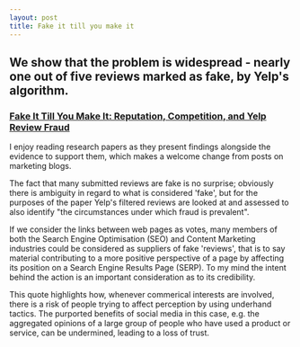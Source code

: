 ```yaml
---
layout: post
title: Fake it till you make it
---
```


## We show that the problem is widespread - nearly one out of five reviews marked as fake, by Yelp's algorithm.

### [Fake It Till You Make It: Reputation, Competition, and Yelp Review Fraud](http://people.hbs.edu/mluca/FakeItTillYouMakeIt.pdf)

I enjoy reading research papers as they present findings alongside the evidence to support them, which makes a welcome change from posts on marketing blogs.

The fact that many submitted reviews are fake is no surprise; obviously there is ambiguity in regard to what is considered 'fake', but for the purposes of the paper Yelp's filtered reviews are looked at and assessed to also identify "the circumstances under which fraud is prevalent".

If we consider the links between web pages as votes, many members of both the Search Engine Optimisation (SEO) and Content Marketing industries could be considered as suppliers of fake 'reviews', that is to say material contributing to a more positive perspective of a page by affecting its position on a Search Engine Results Page (SERP). To my mind the intent behind the action is an important consideration as to its credibility.

This quote highlights how, whenever commerical interests are involved, there is a risk of people trying to affect perception by using underhand tactics. The purported benefits of social media in this case, e.g. the aggregated opinions of a large group of people who have used a product or service, can be undermined, leading to a loss of trust.